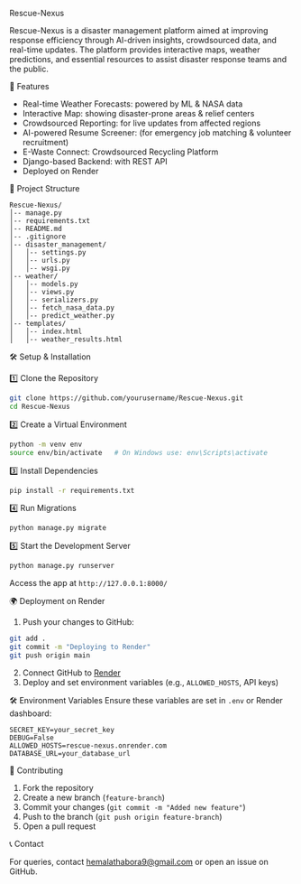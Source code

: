  Rescue-Nexus

Rescue-Nexus is a disaster management platform aimed at improving response efficiency through AI-driven insights, crowdsourced data, and real-time updates. The platform provides interactive maps, weather predictions, and essential resources to assist disaster response teams and the public.

 🚀 Features

- Real-time Weather Forecasts: powered by ML & NASA data
- Interactive Map: showing disaster-prone areas & relief centers
- Crowdsourced Reporting: for live updates from affected regions
- AI-powered Resume Screener: (for emergency job matching & volunteer recruitment)
- E-Waste Connect: Crowdsourced Recycling Platform
- Django-based Backend: with REST API
- Deployed on Render

 📂 Project Structure
```
Rescue-Nexus/
│-- manage.py
│-- requirements.txt
│-- README.md
│-- .gitignore
│-- disaster_management/
│   │-- settings.py
│   │-- urls.py
│   │-- wsgi.py
│-- weather/
│   │-- models.py
│   │-- views.py
│   │-- serializers.py
│   │-- fetch_nasa_data.py
│   │-- predict_weather.py
│-- templates/
│   │-- index.html
│   │-- weather_results.html
```

 🛠 Setup & Installation

 1️⃣ Clone the Repository
```bash
git clone https://github.com/yourusername/Rescue-Nexus.git
cd Rescue-Nexus
```

 2️⃣ Create a Virtual Environment
```bash
python -m venv env
source env/bin/activate   # On Windows use: env\Scripts\activate
```

 3️⃣ Install Dependencies
```bash
pip install -r requirements.txt
```

 4️⃣ Run Migrations
```bash
python manage.py migrate
```

 5️⃣ Start the Development Server
```bash
python manage.py runserver
```
Access the app at `http://127.0.0.1:8000/`

 🌍 Deployment on Render

1. Push your changes to GitHub:
```bash
git add .
git commit -m "Deploying to Render"
git push origin main
```
2. Connect GitHub to [Render](https://render.com/)
3. Deploy and set environment variables (e.g., `ALLOWED_HOSTS`, API keys)

 🛠 Environment Variables
Ensure these variables are set in `.env` or Render dashboard:
```env
SECRET_KEY=your_secret_key
DEBUG=False
ALLOWED_HOSTS=rescue-nexus.onrender.com
DATABASE_URL=your_database_url
```

🤝 Contributing
1. Fork the repository
2. Create a new branch (`feature-branch`)
3. Commit your changes (`git commit -m "Added new feature"`)
4. Push to the branch (`git push origin feature-branch`)
5. Open a pull request

📞 Contact

For queries, contact hemalathabora9@gmail.com or open an issue on GitHub.
